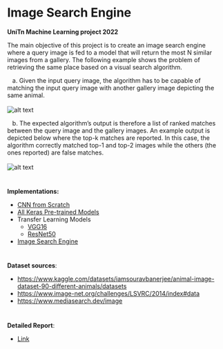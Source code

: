 # Image Search Engine

**UniTn Machine Learning project 2022**

The main objective of this project is to create an image search engine where a query image is fed to a model that will return the most N similar images from a gallery. The following example shows the problem of retrieving the same place based on a visual search algorithm.

&nbsp;&nbsp; a. Given the input query image, the algorithm has to be capable of matching the input query image with another gallery image depicting the same animal.
<br /><br /> ![alt text](https://github.com/khandakerrahin/ML_image_search_engine/blob/main/outputs/ML_01.png)

&nbsp;&nbsp; b. The expected algorithm’s output is therefore a list of ranked matches between the query image and the gallery images. An example output is depicted below where the top-k matches are reported. In this case, the algorithm correctly matched top-1 and top-2 images while the others (the ones reported) are false matches.
<br /><br /> ![alt text](https://github.com/khandakerrahin/ML_image_search_engine/blob/main/outputs/ML_02.png)

#

**Implementations:**
  - [CNN from Scratch](https://github.com/khandakerrahin/ML_image_search_engine/blob/main/M01_CNN_from_scratch.ipynb)
  - [All Keras Pre-trained Models](https://tinyurl.com/TheOutliersCNNscratch)
  - Transfer Learning Models
    - [VGG16](https://github.com/khandakerrahin/ML_image_search_engine/blob/main/M03_vgg16_TL.ipynb)
    - [ResNet50](https://github.com/khandakerrahin/ML_image_search_engine/blob/main/M04_resnet50_TL.ipynb)
  - [Image Search Engine](https://github.com/khandakerrahin/ML_image_search_engine/blob/main/MX_the_outliers_image_search_v4_50.ipynb) 

#
**Dataset sources**: 
- https://www.kaggle.com/datasets/iamsouravbanerjee/animal-image-dataset-90-different-animals/datasets
- https://www.image-net.org/challenges/LSVRC/2014/index#data
- https://www.mediasearch.dev/image
#

#
**Detailed Report**: 
- [Link](https://github.com/khandakerrahin/ML_image_search_engine/blob/main/Report/Image%20Search%20Engine%20-%20Detailed%20Report.pdf)
#
